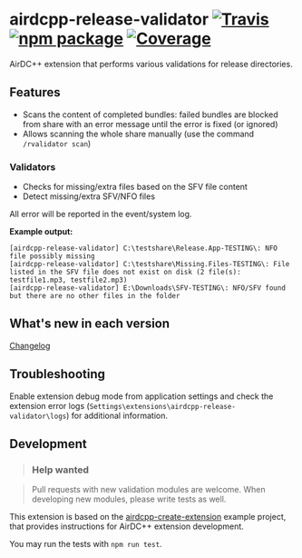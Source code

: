 # airdcpp-release-validator [![Travis][build-badge]][build] [![npm package][npm-badge]][npm] [![Coverage][coverage-badge]][coverage]

AirDC++ extension that performs various validations for release directories.

## Features

- Scans the content of completed bundles: failed bundles are blocked from share with an error message until the error is fixed (or ignored)
- Allows scanning the whole share manually (use the command `/rvalidator scan`)

### Validators

- Checks for missing/extra files based on the SFV file content
- Detect missing/extra SFV/NFO files

All error will be reported in the event/system log. 

**Example output:**

```
[airdcpp-release-validator] C:\testshare\Release.App-TESTING\: NFO file possibly missing
[airdcpp-release-validator] C:\testshare\Missing.Files-TESTING\: File listed in the SFV file does not exist on disk (2 file(s): testfile1.mp3, testfile2.mp3)
[airdcpp-release-validator] E:\Downloads\SFV-TESTING\: NFO/SFV found but there are no other files in the folder
```

## What's new in each version

[Changelog](https://github.com/maksis/airdcpp-release-validator/blob/master/CHANGELOG.md)

## Troubleshooting

Enable extension debug mode from application settings and check the extension error logs (`Settings\extensions\airdcpp-release-validator\logs`) for additional information.

## Development

>### Help wanted

>Pull requests with new validation modules are welcome. When developing new modules, please write tests as well.

This extension is based on the [airdcpp-create-extension](https://github.com/airdcpp-web/airdcpp-create-extension) example project, that provides instructions for AirDC++ extension development.

You may run the tests with `npm run test`.


[build-badge]: https://img.shields.io/travis/maksis/airdcpp-release-validator/master.svg?style=flat-square
[build]: https://travis-ci.org/maksis/airdcpp-release-validator

[npm-badge]: https://img.shields.io/npm/v/airdcpp-release-validator.svg?style=flat-square
[npm]: https://www.npmjs.org/package/airdcpp-release-validator

[coverage-badge]: https://codecov.io/gh/maksis/airdcpp-release-validator/branch/master/graph/badge.svg
[coverage]: https://codecov.io/gh/maksis/airdcpp-release-validator
